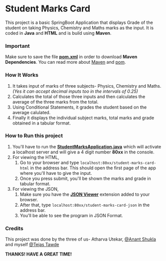 # Student Marks Card

This project is a basic SpringBoot Application that displays Grade of the student on taking Physics, Chemistry and Maths marks as the input.
It is coded in **Java** and **HTML** and is build using **Maven**.


### Important
Make sure to save the file **[pom.xml](pom.xml)** in order to download **Maven Dependencies**. You can read more about [Maven](http://maven.apache.org/what-is-maven.html) and [pom](http://maven.apache.org/pom.html).

### How It Works

1. It takes input of marks of three subjects- Physics, Chemistry and Maths. *(Yes it can accept decimal inputs too in the intervals of 0.25)*
2. Calculates the total of those three inputs and then calculates the average of the three marks from the total.
3. Using Conditional Statements, it grades the student based on the average calulated.
4. Finally it displays the individual subject marks, total marks and grade obtained in a tabular format.

### How to Run this project
1. You'll have to run the **[StudentMarksApplication.java](StudentMarksApplication.java)** which will activate a localhost server and will give a 4 digit number **80xx** in the console.
2. For viewing the HTML,
   1. Go to your browser and type `localhost:80xx/student-marks-card-html` in the address bar. This should open the first page of the app where you'll have to give the input.
   2. Once you press submit, you'll be shown the marks and grade in tabular format. 
3. For viewing the JSON,
   1. Make sure you have the **[JSON Viewer](https://chrome.google.com/webstore/detail/json-viewer/gbmdgpbipfallnflgajpaliibnhdgobh)** extension added to your browser.
   2. After that, type `localhost:80xx/student-marks-card-json` in the address bar.
   3. You'll be able to see the program in JSON Format. 

### Credits

This project was done by the three of us- Atharva Utekar, [@Anant Shukla](@Anant981) and myself [@Tejas Tawde](@curiousTejas)

**THANKS! HAVE A GREAT TIME!**
